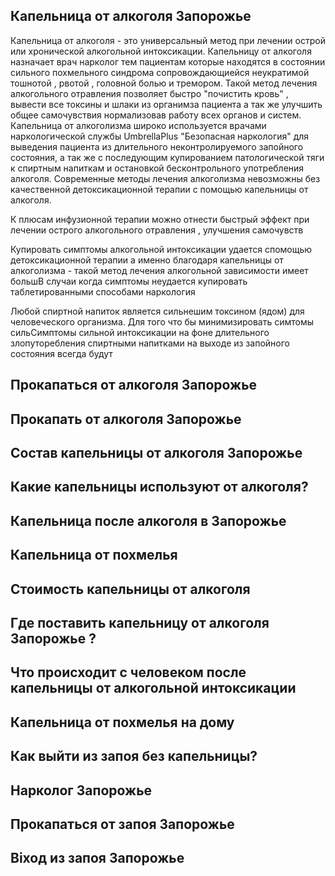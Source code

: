 
## Капельница от алкоголя Запорожье

Капельница от алкоголя - это универсальный метод при лечении острой или хронической алкогольной интоксикации. Капельницу от алкоголя назначает врач нарколог тем пациентам которые находятся в состоянии сильного похмельного синдрома сопровождающиейся неукратимой тошнотой , рвотой , головной болью и тремором. Такой метод лечения алкогольного отравления позволяет быстро "почистить кровь" , вывести все токсины и шлаки из органимза пациента а так же улучшить общее самочувствия нормализовав работу всех органов и систем. Капельница от алкоголизма широко используется врачами наркологической службы UmbrellaPlus "Безопасная наркология" для выведения пациента из длительного неконтролируемого запойного состояния, а так же с последующим купированием патологической тяги к спиртным напиткам и остановкой бесконтрольного употребления алкоголя. Современные методы лечения алкоголизма невозможны без качественной детоксикационной терапии с помощью капельницы от алкоголя.

 К плюсам инфузионной терапии можно отнести быстрый эффект при лечении острого алкогольного отравления , улучшения самочувств

Купировать симптомы алкогольной интоксикации удается спомощью детоксикационной терапии а именно благодаря капельницы от алкоголизма - такой метод лечения алкогольной зависимости имеет большВ случаи когда симптомы неудается купировать таблетированными способами наркология 

 Любой спиртной напиток является сильнешим токсином (ядом) для человеческого организма. Для того что бы минимизировать симтомы сильСимптомы сильной интоксикации на фоне длительного злопуторебления спиртными напитками на выходе из запойного состояния всегда будут 

## Прокапаться от алкоголя Запорожье

## Прокапать от алкоголя Запорожье

## Состав капельницы от алкоголя Запорожье

## Какие капельницы используют от алкоголя?

## Капельница после алкоголя в Запорожье

## Капельница от похмелья 

## Стоимость капельницы от алкоголя

## Где поставить капельницу от алкоголя Запорожье ?

## Что происходит с человеком после капельницы от алкогольной интоксикации

## Капельница от похмелья на дому

## Как выйти из запоя без капельницы?

## Нарколог Запорожье

## Прокапаться от запоя Запорожье

## Віход из запоя Запорожье

